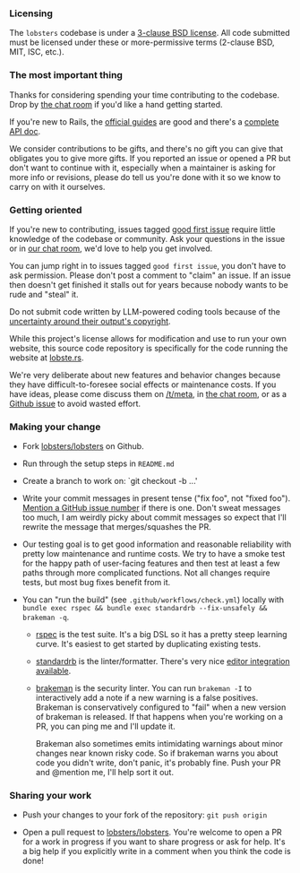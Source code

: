 ### Licensing

The `lobsters` codebase is under a [3-clause BSD
license](https://github.com/lobsters/lobsters/blob/master/LICENSE).  All code
submitted must be licensed under these or more-permissive terms (2-clause BSD,
MIT, ISC, etc.).

### The most important thing

Thanks for considering spending your time contributing to the codebase.
Drop by [the chat room](https://lobste.rs/chat) if you'd like a hand getting started.

If you're new to Rails, the [official guides](https://guides.rubyonrails.org/) are good
and there's a [complete API doc](https://api.rubyonrails.org/).

We consider contributions to be gifts, and there's no gift you can give that obligates you to give more gifts.
If you reported an issue or opened a PR but don't want to continue with it, especially when a maintainer is asking for more info or revisions, please do tell us you're done with it so we know to carry on with it ourselves.

### Getting oriented

If you're new to contributing, issues tagged [good first issue](https://github.com/lobsters/lobsters/issues?q=is%3Aissue+is%3Aopen+label%3A%22good+first+issue%22)
require little knowledge of the codebase or community.
Ask your questions in the issue or in [our chat room](https://lobste.rs/chat), we'd love to help you get involved.

You can jump right in to issues tagged `good first issue`, you don't have to ask permission.
Please don't post a comment to "claim" an issue.
If an issue then doesn't get finished it stalls out for years because nobody wants to be rude and "steal" it.

Do not submit code written by LLM-powered coding tools because of the [uncertainty around their output's copyright](https://en.wikipedia.org/wiki/Artificial_intelligence_and_copyright).

While this project's license allows for modification and use to run your own website,
this source code repository is specifically for the code running the website at [lobste.rs](https://lobste.rs/).

We're very deliberate about new features and behavior changes because they have difficult-to-foresee social effects or maintenance costs.
If you have ideas, please come discuss them on [/t/meta](https://lobste.rs/t/meta),
in [the chat room](https://lobste.rs/chat),
or as a [Github issue](https://github.com/lobsters/lobsters/issues) to avoid wasted effort.

### Making your change

* Fork [lobsters/lobsters](https://github.com/lobsters/lobsters) on Github.

* Run through the setup steps in `README.md`

* Create a branch to work on: `git checkout -b ...'

* Write your commit messages in present tense ("fix foo", not "fixed foo").
  [Mention a GitHub issue number](https://docs.github.com/en/get-started/writing-on-github/working-with-advanced-formatting/using-keywords-in-issues-and-pull-requests) if there is one.
  Don't sweat messages too much, I am weirdly picky about commit messages so expect that I'll rewrite the message that merges/squashes the PR.

* Our testing goal is to get good information and reasonable reliability with pretty low maintenance and runtime costs.
  We try to have a smoke test for the happy path of user-facing features and then test at least a few paths through more complicated functions.
  Not all changes require tests, but most bug fixes benefit from it.

* You can "run the build" (see `.github/workflows/check.yml`) locally with
  `bundle exec rspec && bundle exec standardrb --fix-unsafely && brakeman -q`.

  * [rspec](https://rspec.info/documentation) is the test suite.
    It's a big DSL so it has a pretty steep learning curve.
    It's easiest to get started by duplicating existing tests.
  * [standardrb](https://github.com/standardrb/standard) is the linter/formatter.
    There's very nice [editor integration available](https://github.com/standardrb/standard#user-content-editor-support).
  * [brakeman](https://brakemanscanner.org/) is the security linter.
    You can run `brakeman -I` to interactively add a note if a new warning is a false positives.
    Brakeman is conservatively configured to "fail" when a new version of brakeman is released.
    If that happens when you're working on a PR, you can ping me and I'll update it.

    Brakeman also sometimes emits intimidating warnings about minor changes near known risky code.
    So if brakeman warns you about code you didn't write, don't panic, it's probably fine.
    Push your PR and @mention me, I'll help sort it out.

### Sharing your work

* Push your changes to your fork of the repository: `git push origin`

* Open a pull request to [lobsters/lobsters](https://github.com/lobsters/lobsters).
  You're welcome to open a PR for a work in progress if you want to share progress or ask for help.
  It's a big help if you explicitly write in a comment when you think the code is done!
